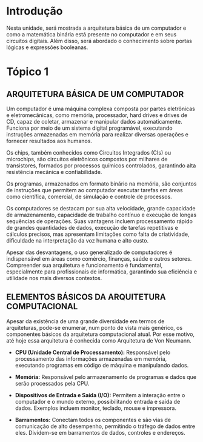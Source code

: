 # Introdução

Nesta unidade, será mostrada a arquitetura básica de um computador e como a matemática binária está 
presente no computador e em seus circuitos digitais. Além disso, será abordado o conhecimento sobre portas lógicas e expressões booleanas.

# Tópico 1

## ARQUITETURA BÁSICA DE UM COMPUTADOR

Um computador é uma máquina complexa composta por partes eletrônicas e eletromecânicas, como memória, processador, hard drives e drives de CD, capaz de coletar, armazenar e manipular dados automaticamente. Funciona por meio de um sistema digital programável, executando instruções armazenadas em memória para realizar diversas operações e fornecer resultados aos humanos.

Os chips, também conhecidos como Circuitos Integrados (CIs) ou microchips, são circuitos eletrônicos compostos por milhares de transistores, formados por processos químicos controlados, garantindo alta resistência mecânica e confiabilidade.

Os programas, armazenados em formato binário na memória, são conjuntos de instruções que permitem ao computador executar tarefas em áreas como científica, comercial, de simulação e controle de processos.

Os computadores se destacam por sua alta velocidade, grande capacidade de armazenamento, capacidade de trabalho contínuo e execução de longas sequências de operações. Suas vantagens incluem processamento rápido de grandes quantidades de dados, execução de tarefas repetitivas e cálculos precisos, mas apresentam limitações como falta de criatividade, dificuldade na interpretação da voz humana e alto custo.

Apesar das desvantagens, o uso generalizado de computadores é indispensável em áreas como comércio, finanças, saúde e outros setores. Compreender sua arquitetura e funcionamento é fundamental, especialmente para profissionais de informática, garantindo sua eficiência e utilidade nos mais diversos contextos.

## ELEMENTOS BÁSICOS DA ARQUITETURA COMPUTACIONAL

Apesar da existência de uma grande diversidade em termos de arquiteturas, pode-se enumerar, num ponto de vista mais genérico, os componentes básicos da arquitetura computacional atual. Por esse motivo, até hoje essa arquitetura é conhecida como Arquitetura de Von Neumann.

- **CPU (Unidade Central de Processamento):** Responsável pelo processamento das informações armazenadas em memória, executando programas em código de máquina e manipulando dados.

- **Memória:** Responsável pelo armazenamento de programas e dados que serão processados pela CPU.

- **Dispositivos de Entrada e Saída (I/O):** Permitem a interação entre o computador e o mundo externo, possibilitando entrada e saída de dados. Exemplos incluem monitor, teclado, mouse e impressora.

- **Barramentos:** Conectam todos os componentes e são vias de comunicação de alto desempenho, permitindo o tráfego de dados entre eles. Dividem-se em barramentos de dados, controles e endereços.